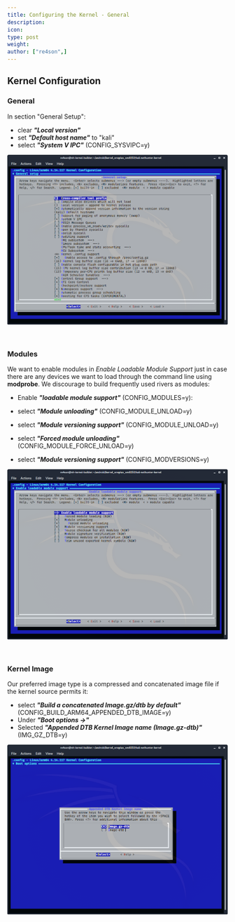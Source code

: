 ```yaml
---
title: Configuring the Kernel - General
description:
icon:
type: post
weight:
author: ["re4son",]
---
```


## Kernel Configuration

### General

In section "General Setup":

- clear ***"Local version"***
- set ***"Default host name"*** to "kali"
- select ***"System V IPC"***
  (CONFIG_SYSVIPC=y)

![](nh-kernel-110-general.png)

&nbsp;

### Modules

We want to enable modules in _Enable Loadable Module Support_ just in case there are any devices we want to load through the command line using **modprobe**. We discourage to build frequently used rivers as modules:

- Enable ***"loadable module support"***
  (CONFIG_MODULES=y):

- select ***"Module unloading"***
  (CONFIG_MODULE_UNLOAD=y)
- select ***"Module versioning support"***
  (CONFIG_MODULE_UNLOAD=y)
- select ***"Forced module unloading"***
  (CONFIG_MODULE_FORCE_UNLOAD=y)
- select ***"Module versioning support"***
  (CONFIG_MODVERSIONS=y)

![](nh-kernel-120-modules.png)

&nbsp;

### Kernel Image

Our preferred image type is a compressed and concatenated image file if the kernel source permits it:

- select ***"Build a concatenated Image.gz/dtb by default"***
  (CONFIG_BUILD_ARM64_APPENDED_DTB_IMAGE=y)
- Under ***"Boot options ->"***
- Selected ***"Appended DTB Kernel Image name (Image.gz-dtb)"***
  (IMG_GZ_DTB=y)

![](nh-kernel-130-kernel.png)
